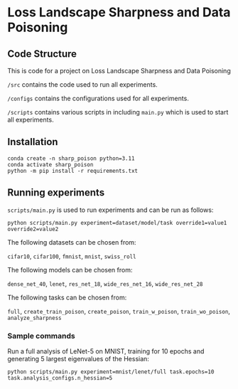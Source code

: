 # Loss Landscape Sharpness and Data Poisoning

## Code Structure

This is code for a project on Loss Landscape Sharpness and Data Poisoning

```/src``` contains the code used to run all experiments.

```/configs``` contains the configurations used for all experiments.

```/scripts``` contains various scripts in including ```main.py``` which is used to start all experiments.

## Installation

```
conda create -n sharp_poison python=3.11
conda activate sharp_poison
python -m pip install -r requirements.txt
```

## Running experiments

```scripts/main.py``` is used to run experiments and can be run as follows:

```python scripts/main.py experiment=dataset/model/task override1=value1 override2=value2```

The following datasets can be chosen from:

```cifar10```, ```cifar100```, ```fmnist```, ```mnist```, ```swiss_roll```

The following models can be chosen from:

```dense_net_40```, ```lenet```, ```res_net_18```, ```wide_res_net_16```, ```wide_res_net_28```

The following tasks can be chosen from:

```full```, ```create_train_poison```, ```create_poison```, ```train_w_poison```, ```train_wo_poison```, ```analyze_sharpness```

### Sample commands

Run a full analysis of LeNet-5 on MNIST, training for 10 epochs and generating 5 largest eigenvalues of the Hessian:

```python scripts/main.py experiment=mnist/lenet/full task.epochs=10 task.analysis_configs.n_hessian=5```
